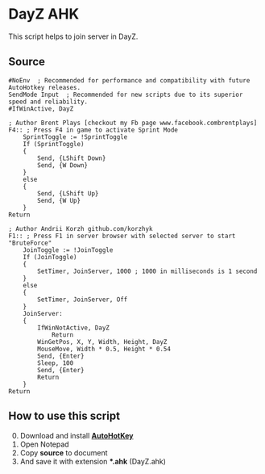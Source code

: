# DayZ AHK

This script helps to join server in DayZ.

## Source

```
#NoEnv  ; Recommended for performance and compatibility with future AutoHotkey releases.
SendMode Input  ; Recommended for new scripts due to its superior speed and reliability.
#IfWinActive, DayZ

; Author Brent Plays [checkout my Fb page www.facebook.combrentplays]
F4:: ; Press F4 in game to activate Sprint Mode
    SprintToggle := !SprintToggle
    If (SprintToggle)
    {
        Send, {LShift Down}
        Send, {W Down}
    }
    else
    {
        Send, {LShift Up}
        Send, {W Up}
    }
Return

; Author Andrii Korzh github.com/korzhyk
F1:: ; Press F1 in server browser with selected server to start "BruteForce"
    JoinToggle := !JoinToggle
    If (JoinToggle)
    {
        SetTimer, JoinServer, 1000 ; 1000 in milliseconds is 1 second
    }
    else
    { 
        SetTimer, JoinServer, Off
    }
    JoinServer:
    {
    	IfWinNotActive, DayZ
    		Return
        WinGetPos, X, Y, Width, Height, DayZ
        MouseMove, Width * 0.5, Height * 0.54
        Send, {Enter}
        Sleep, 100
        Send, {Enter}
        Return
    }
Return

```

## How to use this script

0. Download and install [**AutoHotKey**][AHK]
1. Open Notepad
2. Copy **source** to document
3. And save it with extension **\*.ahk** (DayZ.ahk)

[AHK]: https://autohotkey.com/ "AutoHotKey"
